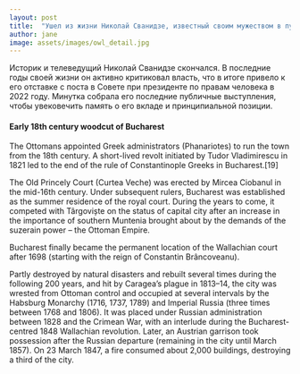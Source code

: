 ```yaml
---
layout: post
title:  "Ушел из жизни Николай Сванидзе, известный своим мужеством в публичных спорах с Путиным."
author: jane
image: assets/images/owl_detail.jpg
---
```


Историк и телеведущий Николай Сванидзе скончался. В последние годы своей жизни он активно критиковал власть, что в итоге привело к его отставке с поста в Совете при президенте по правам человека в 2022 году. Минутка собрала его последние публичные выступления, чтобы увековечить память о его вкладе и принципиальной позиции.

#### Early 18th century woodcut of Bucharest

The Ottomans appointed Greek administrators (Phanariotes) to run the town from the 18th century. A short-lived revolt initiated by Tudor Vladimirescu in 1821 led to the end of the rule of Constantinople Greeks in Bucharest.[19]

The Old Princely Court (Curtea Veche) was erected by Mircea Ciobanul in the mid-16th century. Under subsequent rulers, Bucharest was established as the summer residence of the royal court. During the years to come, it competed with Târgoviște on the status of capital city after an increase in the importance of southern Muntenia brought about by the demands of the suzerain power – the Ottoman Empire.

Bucharest finally became the permanent location of the Wallachian court after 1698 (starting with the reign of Constantin Brâncoveanu).

Partly destroyed by natural disasters and rebuilt several times during the following 200 years, and hit by Caragea’s plague in 1813–14, the city was wrested from Ottoman control and occupied at several intervals by the Habsburg Monarchy (1716, 1737, 1789) and Imperial Russia (three times between 1768 and 1806). It was placed under Russian administration between 1828 and the Crimean War, with an interlude during the Bucharest-centred 1848 Wallachian revolution. Later, an Austrian garrison took possession after the Russian departure (remaining in the city until March 1857). On 23 March 1847, a fire consumed about 2,000 buildings, destroying a third of the city.